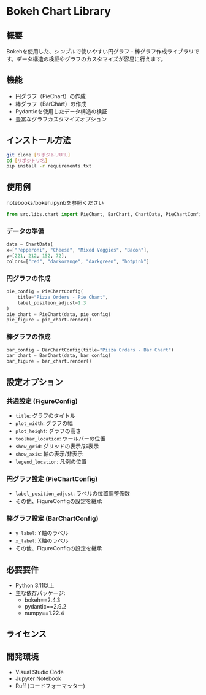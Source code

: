 # Bokeh Chart Library

## 概要
Bokehを使用した、シンプルで使いやすい円グラフ・棒グラフ作成ライブラリです。データ構造の検証やグラフのカスタマイズが容易に行えます。

## 機能
- 円グラフ（PieChart）の作成
- 棒グラフ（BarChart）の作成
- Pydanticを使用したデータ構造の検証
- 豊富なグラフカスタマイズオプション

## インストール方法

```bash
git clone [リポジトリURL]
cd [リポジトリ名]
pip install -r requirements.txt
```

## 使用例
notebooks/bokeh.ipynbを参照ください
```python
from src.libs.chart import PieChart, BarChart, ChartData, PieChartConfig, BarChartConfig
```

### データの準備
```python
data = ChartData(
x=["Pepperoni", "Cheese", "Mixed Veggies", "Bacon"],
y=[221, 212, 152, 72],
colors=["red", "darkorange", "darkgreen", "hotpink"]
```

### 円グラフの作成
```python
pie_config = PieChartConfig(
    title="Pizza Orders - Pie Chart", 
    label_position_adjust=1.3
)
pie_chart = PieChart(data, pie_config)
pie_figure = pie_chart.render()
```

### 棒グラフの作成
```python
bar_config = BarChartConfig(title="Pizza Orders - Bar Chart")
bar_chart = BarChart(data, bar_config)
bar_figure = bar_chart.render()
```

## 設定オプション

### 共通設定 (FigureConfig)
- `title`: グラフのタイトル
- `plot_width`: グラフの幅
- `plot_height`: グラフの高さ
- `toolbar_location`: ツールバーの位置
- `show_grid`: グリッドの表示/非表示
- `show_axis`: 軸の表示/非表示
- `legend_location`: 凡例の位置

### 円グラフ設定 (PieChartConfig)
- `label_position_adjust`: ラベルの位置調整係数
- その他、FigureConfigの設定を継承

### 棒グラフ設定 (BarChartConfig)
- `y_label`: Y軸のラベル
- `x_label`: X軸のラベル
- その他、FigureConfigの設定を継承

## 必要要件
- Python 3.11以上
- 主な依存パッケージ:
  - bokeh==2.4.3
  - pydantic==2.9.2
  - numpy==1.22.4

## ライセンス

## 開発環境
- Visual Studio Code
- Jupyter Notebook
- Ruff (コードフォーマッター)